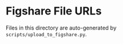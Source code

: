 # Figshare File URLs

Files in this directory are auto-generated by `scripts/upload_to_figshare.py`.
